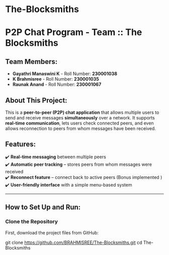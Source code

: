# The-Blocksmiths
# P2P Chat Program - Team :: The Blocksmiths

##  Team Members:
- **Gayathri Manaswini K** - Roll Number: **230001038**
- **K Brahmisree** - Roll Number: **230001035**
- **Raunak Anand** - Roll Number: **230001067**

##  About This Project:
This is a **peer-to-peer (P2P) chat application** that allows multiple users to send and receive messages **simultaneously** over a network. 
It supports **real-time communication**, lets users check connected peers, and even allows reconnection to peers from whom messages have been received.

##  Features:
✔️ **Real-time messaging** between multiple peers  
✔️ **Automatic peer tracking** – stores peers from whom messages were received  
✔️ **Reconnect feature** – connect back to active peers (Bonus implemented )  
✔️ **User-friendly interface** with a simple menu-based system  

---

## How to Set Up and Run:

### Clone the Repository
First, download the project files from GitHub:

git clone https://github.com/BRAHMISREE/The-Blocksmiths.git
cd The-Blocksmiths

